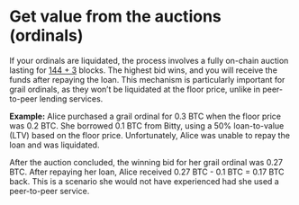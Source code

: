 # Get value from the auctions (ordinals)

If your ordinals are liquidated, the process involves a fully on-chain auction lasting for [144 + 3](../../faq/what-is-144-+-3-blocks-ordinals-auction.md) blocks. The highest bid wins, and you will receive the funds after repaying the loan. This mechanism is particularly important for grail ordinals, as they won’t be liquidated at the floor price, unlike in peer-to-peer lending services.

**Example:** Alice purchased a grail ordinal for 0.3 BTC when the floor price was 0.2 BTC. She borrowed 0.1 BTC from Bitty, using a 50% loan-to-value (LTV) based on the floor price. Unfortunately, Alice was unable to repay the loan and was liquidated.

After the auction concluded, the winning bid for her grail ordinal was 0.27 BTC. After repaying her loan, Alice received 0.27 BTC - 0.1 BTC = 0.17 BTC back. This is a scenario she would not have experienced had she used a peer-to-peer service.
